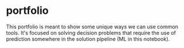 # portfolio

This portfolio is meant to show some unique ways we can use common tools.  It's focused on solving decision problems that require the use of prediction somewhere in the solution pipeline (ML in this notebook).
